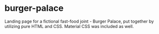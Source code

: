 # burger-palace
Landing page for a fictional fast-food joint - Burger Palace, put together by utilizing pure HTML and CSS. Material CSS was included as well.
